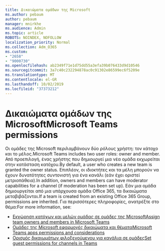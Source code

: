 ```yaml
---
title: Δικαιώματα ομάδων της Microsoft
ms.author: pebaum
author: pebaum
manager: mnirkhe
ms.audience: Admin
ms.topic: article
ROBOTS: NOINDEX, NOFOLLOW
localization_priority: Normal
ms.collection: Adm_O365
ms.custom:
- "2658"
- "9000730"
ms.openlocfilehash: ab2349f71e1d75dd55a3efa39b076433d9d10546
ms.sourcegitcommit: 3a7c40c232294878ac0c91302e86599ec6f5209e
ms.translationtype: MT
ms.contentlocale: el-GR
ms.lasthandoff: 10/02/2019
ms.locfileid: "37373212"
---
```

# <a name="microsoft-teams-permissions"></a><span data-ttu-id="f3d9f-102">Δικαιώματα ομάδων της Microsoft</span><span class="sxs-lookup"><span data-stu-id="f3d9f-102">Microsoft Teams permissions</span></span>

<span data-ttu-id="f3d9f-103">Οι ομάδες της Microsoft περιλαμβάνουν δύο ρόλους χρήστη: τον κάτοχο και το μέλος.</span><span class="sxs-lookup"><span data-stu-id="f3d9f-103">Microsoft Teams includes two user roles: owner and member.</span></span> <span data-ttu-id="f3d9f-104">Από προεπιλογή, ένας χρήστης που δημιουργεί μια νέα ομάδα εκχωρείται στην κατάσταση κατόχου.</span><span class="sxs-lookup"><span data-stu-id="f3d9f-104">By default, a user who creates a new team is granted the owner status.</span></span> <span data-ttu-id="f3d9f-105">Επιπλέον, οι ιδιοκτήτες και τα μέλη μπορούν να έχουν δυνατότητες συντονιστή για ένα κανάλι (εάν έχει οριστεί μετριοπάθεια).</span><span class="sxs-lookup"><span data-stu-id="f3d9f-105">In addition, owners and members can have moderator capabilities for a channel (if moderation has been set up).</span></span> <span data-ttu-id="f3d9f-106">Εάν μια ομάδα δημιουργείται από μια υπάρχουσα ομάδα Office 365, τα δικαιώματα μεταβιβάζονται.</span><span class="sxs-lookup"><span data-stu-id="f3d9f-106">If a team is created from an existing Office 365 Group, permissions are inherited.</span></span> <span data-ttu-id="f3d9f-107">Για περισσότερες πληροφορίες, ανατρέξτε στο θέμα:</span><span class="sxs-lookup"><span data-stu-id="f3d9f-107">For more information, see:</span></span>

- [<span data-ttu-id="f3d9f-108">Εκχώρηση κατόχων και μελών ομάδας σε ομάδες της Microsoft</span><span class="sxs-lookup"><span data-stu-id="f3d9f-108">Assign team owners and members in Microsoft Teams</span></span>](https://docs.microsoft.com/microsoftteams/assign-roles-permissions)
- [<span data-ttu-id="f3d9f-109">Ομάδες της Microsoft εφαρμογές δικαιώματα και θέματα</span><span class="sxs-lookup"><span data-stu-id="f3d9f-109">Microsoft Teams apps permissions and considerations</span></span>](https://docs.microsoft.com/microsoftteams/app-permissions)
- [<span data-ttu-id="f3d9f-110">Ορισμός δικαιωμάτων φιλοξενούμενου για κανάλια σε ομάδες</span><span class="sxs-lookup"><span data-stu-id="f3d9f-110">Set guest permissions for channels in Teams</span></span>](https://support.office.com/article/4756c468-2746-4bfd-a582-736d55fcc169)